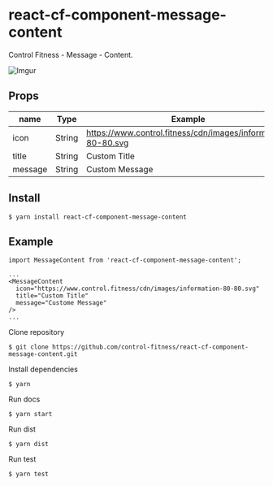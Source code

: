 # react-cf-component-message-content

Control Fitness - Message - Content.

![Imgur](https://i.imgur.com/XawraKS.png)

## Props
| name | Type | Example |
| --- | --- | --- |
| icon | String | https://www.control.fitness/cdn/images/information-80-80.svg |
| title | String | Custom Title |
| message | String | Custom Message |

## Install

    $ yarn install react-cf-component-message-content

## Example

    import MessageContent from 'react-cf-component-message-content';

    ...
    <MessageContent
      icon="https://www.control.fitness/cdn/images/information-80-80.svg"
      title="Custom Title"
      message="Custome Message"
    />
    ...


Clone repository

    $ git clone https://github.com/control-fitness/react-cf-component-message-content.git

Install dependencies

    $ yarn

Run docs

    $ yarn start

Run dist

    $ yarn dist

Run test

    $ yarn test